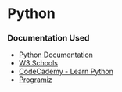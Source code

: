 # Python

### Documentation Used

- [Python Documentation](https://docs.python.org/3/)
- [W3 Schools](https://www.w3schools.com/python/)
- [CodeCademy - Learn Python](https://www.codecademy.com/courses/learn-python-3/)
- [Programiz](https://www.programiz.com/python-programming/)
